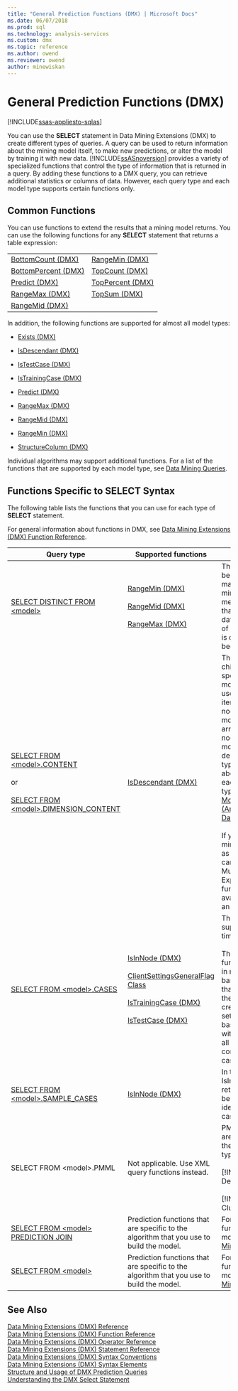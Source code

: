 ```yaml
---
title: "General Prediction Functions (DMX) | Microsoft Docs"
ms.date: 06/07/2018
ms.prod: sql
ms.technology: analysis-services
ms.custom: dmx
ms.topic: reference
ms.author: owend
ms.reviewer: owend
author: minewiskan
---
```

# General Prediction Functions (DMX)
[!INCLUDE[ssas-appliesto-sqlas](../includes/ssas-appliesto-sqlas.md)]

  You can use the **SELECT** statement in Data Mining Extensions (DMX) to create different types of queries. A query can be used to return information about the mining model itself, to make new predictions, or alter the model by training it with new data. [!INCLUDE[ssASnoversion](../includes/ssasnoversion-md.md)] provides a variety of specialized functions that control the type of information that is returned in a query. By adding these functions to a DMX query, you can retrieve additional statistics or columns of data. However, each query type and each model type supports certain functions only.  
  
## Common Functions  
 You can use functions to extend the results that a mining model returns. You can use the following functions for any **SELECT** statement that returns a table expression:  
  
|||  
|-|-|  
|[BottomCount &#40;DMX&#41;](../dmx/bottomcount-dmx.md)|[RangeMin &#40;DMX&#41;](../dmx/rangemin-dmx.md)|  
|[BottomPercent &#40;DMX&#41;](../dmx/bottompercent-dmx.md)|[TopCount &#40;DMX&#41;](../dmx/topcount-dmx.md)|  
|[Predict &#40;DMX&#41;](../dmx/predict-dmx.md)|[TopPercent &#40;DMX&#41;](../dmx/toppercent-dmx.md)|  
|[RangeMax &#40;DMX&#41;](../dmx/rangemax-dmx.md)|[TopSum &#40;DMX&#41;](../dmx/topsum-dmx.md)|  
|[RangeMid &#40;DMX&#41;](../dmx/rangemid-dmx.md)||  
  
 In addition, the following functions are supported for almost all model types:  
  
-   [Exists &#40;DMX&#41;](../dmx/exists-dmx.md)  
  
-   [IsDescendant &#40;DMX&#41;](../dmx/isdescendant-dmx.md)  
  
-   [IsTestCase &#40;DMX&#41;](../dmx/istestcase-dmx.md)  
  
-   [IsTrainingCase &#40;DMX&#41;](../dmx/istrainingcase-dmx.md)  
  
-   [Predict &#40;DMX&#41;](../dmx/predict-dmx.md)  
  
-   [RangeMax &#40;DMX&#41;](../dmx/rangemax-dmx.md)  
  
-   [RangeMid &#40;DMX&#41;](../dmx/rangemid-dmx.md)  
  
-   [RangeMin &#40;DMX&#41;](../dmx/rangemin-dmx.md)  
  
-   [StructureColumn &#40;DMX&#41;](../dmx/structurecolumn-dmx.md)  
  
 Individual algorithms may support additional functions. For a list of the functions that are supported by each model type, see [Data Mining Queries](https://docs.microsoft.com/analysis-services/data-mining/data-mining-queries).  
  
## Functions Specific to SELECT Syntax  
 The following table lists the functions that you can use for each type of **SELECT** statement.  
  
 For general information about functions in DMX, see [Data Mining Extensions &#40;DMX&#41; Function Reference](../dmx/data-mining-extensions-dmx-function-reference.md).  
  
|Query type|Supported functions|Remarks|  
|----------------|-------------------------|-------------|  
|[SELECT DISTINCT FROM \<model>](../dmx/select-distinct-from-model-dmx.md)|[RangeMin &#40;DMX&#41;](../dmx/rangemin-dmx.md)<br /><br /> [RangeMid &#40;DMX&#41;](../dmx/rangemid-dmx.md)<br /><br /> [RangeMax &#40;DMX&#41;](../dmx/rangemax-dmx.md)|These functions can be used to provide maximum values, minimum values, and means for any column that contains numeric data type, regardless of whether the column is continuous or has been discretized.|  
|[SELECT FROM \<model>.CONTENT](../dmx/select-from-model-content-dmx.md)<br /><br /> or<br /><br /> [SELECT FROM \<model>.DIMENSION_CONTENT](../dmx/select-from-model-dimension-content-dmx.md)|[IsDescendant &#40;DMX&#41;](../dmx/isdescendant-dmx.md)|This function retrieves child nodes for the specified node in the model, and can be used, for example, to iterate through the nodes in the mining model content. The arrangement of the nodes in the mining model content depends on the model type. For information about the structure for each mining model type, see [Mining Model Content &#40;Analysis Services - Data Mining&#41;](https://docs.microsoft.com/analysis-services/data-mining/mining-model-content-analysis-services-data-mining).<br /><br /> If you have saved the mining model content as a dimension, you can also use other Multidimensional Expressions (MDX) functions that are avaialble for querying an attribute hierarchy.|  
|[SELECT FROM \<model>.CASES](../dmx/select-from-model-cases-dmx.md)|[IsInNode &#40;DMX&#41;](../dmx/isinnode-dmx.md)<br /><br /> [ClientSettingsGeneralFlag Class](../relational-databases/wmi-provider-configuration-classes/clientsettingsgeneralflag-class/clientsettingsgeneralflag-class.md)<br /><br /> [IsTrainingCase &#40;DMX&#41;](../dmx/istrainingcase-dmx.md)<br /><br /> [IsTestCase &#40;DMX&#41;](../dmx/istestcase-dmx.md)|The Lag function is supported only for time series models.<br /><br /> The IsTestCase function is supported in models that are based on a structure that was created using the holdout option, to create a testing data set. If the model is not based on a structure with holdout test set, all cases are considered training cases.|  
|[SELECT FROM \<model>.SAMPLE_CASES](../dmx/select-from-model-sample-cases-dmx.md)|[IsInNode &#40;DMX&#41;](../dmx/isinnode-dmx.md)|In this context, the IsInNode function returns a case that belongs to a set of idealized sample cases.|  
|SELECT FROM \<model>.PMML|Not applicable. Use XML query functions instead.|PMML representations are supported only for the following model types:<br /><br /> [!INCLUDE[msCoName](../includes/msconame-md.md)] Decision Trees<br /><br /> [!INCLUDE[msCoName](../includes/msconame-md.md)] Clustering|  
|[SELECT FROM \<model> PREDICTION JOIN](../dmx/select-from-model-prediction-join-dmx.md)|Prediction functions that are specific to the algorithm that you use to build the model.|For a list of prediction functions for each model type, see [Data Mining Queries](https://docs.microsoft.com/analysis-services/data-mining/data-mining-queries).|  
|[SELECT FROM \<model>](../dmx/select-from-model-dmx.md)|Prediction functions that are specific to the algorithm that you use to build the model.|For a list of prediction functions for each model type, see [Data Mining Queries](https://docs.microsoft.com/analysis-services/data-mining/data-mining-queries).|  
  
## See Also  
 [Data Mining Extensions &#40;DMX&#41; Reference](../dmx/data-mining-extensions-dmx-reference.md)   
 [Data Mining Extensions &#40;DMX&#41; Function Reference](../dmx/data-mining-extensions-dmx-function-reference.md)   
 [Data Mining Extensions &#40;DMX&#41; Operator Reference](../dmx/data-mining-extensions-dmx-operator-reference.md)   
 [Data Mining Extensions &#40;DMX&#41; Statement Reference](../dmx/data-mining-extensions-dmx-statements.md)   
 [Data Mining Extensions &#40;DMX&#41; Syntax Conventions](../dmx/data-mining-extensions-dmx-syntax-conventions.md)   
 [Data Mining Extensions &#40;DMX&#41; Syntax Elements](../dmx/data-mining-extensions-dmx-syntax-elements.md)   
 [Structure and Usage of DMX Prediction Queries](../dmx/structure-and-usage-of-dmx-prediction-queries.md)   
 [Understanding the DMX Select Statement](../dmx/understanding-the-dmx-select-statement.md)  
  
  

